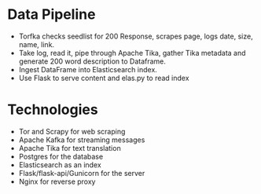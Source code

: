 #  Data Pipeline
- Torfka checks seedlist for 200 Response, scrapes page, logs date, size, name, link.
- Take log, read it, pipe through Apache Tika, gather Tika metadata and generate 200 word description to Dataframe.
- Ingest DataFrame into Elasticsearch index.
- Use Flask to serve content and elas.py to read index

# Technologies
- Tor and Scrapy for web scraping
- Apache Kafka for streaming messages
- Apache Tika for text translation
- Postgres for the database
- Elasticsearch as an index
- Flask/flask-api/Gunicorn for the server
- Nginx for reverse proxy
